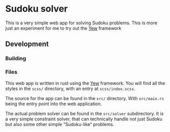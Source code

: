
Sudoku solver
=============

This is a very simple web app for solving Sudoku problems.
This is more just an experiment for me to try out the [Yew](https://yew.rs/) framework

## Development

### Building



### Files

This web app is written in rust using the [Yew](https://yew.rs/) framework.
You will find all the styles in the `scss/` directory, with an entry at `scss/index.scss`.

The source for the app can be found in the `src/` directory. With `src/main.rs` being the entry
point into the web application.

The actual problem solver can be found in the `src/solver` subdirectory. It is a very simple
constraint solver, that can technically handle not just Sudoku but also some other simple
“Sudoku-like“ problems.


